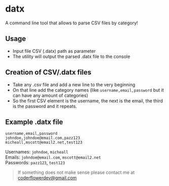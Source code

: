 # datx
A command line tool that allows to parse CSV files by category!

## Usage
- Input file CSV (.datx) path as parameter
- The utility will output the parsed .datx file to the console

## Creation of CSV/.datx files
- Take any .csv file and add a new line to the very beginning
- On that line add the category names (like `username,email,password` but it can have any amount of categories)
- So the first CSV element is the username, the next is the email, the third is the password and it repeats.

## Example .datx file
```
username,email,password
johndoe,johndoe@email.com,pazz123
micheall,mscott@email2.net,test123
```
Usernames: `johndoe`, `micheall`<br>
Emails: `johndoe@email.com`, `mscott@email2.net`<br>
Passwords: `pazz123`, `test123`

> If something does not make sense please contact me at coderflowerdev@gmail.com
